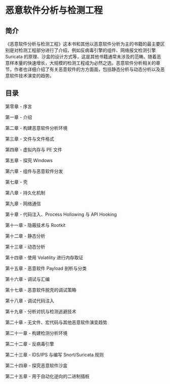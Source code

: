 ﻿# 恶意软件分析与检测工程

## 简介

《恶意软件分析与检测工程》这本书和其他以恶意软件分析为主的书籍的最主要区别是对检测工程部分进行了介绍，例如反病毒引擎的组件、网络报文检测引擎 Suricata 的原理、沙盒的设计方式等，这是其他书籍通常未涉及的范畴。随着恶意样本量的快速增长，大规模的检测工程成为必然之选。恶意软件分析相关的章节，作者也详细介绍了有关恶意软件的方方面面，包括静态分析与动态分析以及恶意软件技术演变的趋势。

## 目录

第零章 - 序言

第一章 - 介绍

第二章 - 构建恶意软件分析环境

第三章 - 文件与文件格式

第四章 - 虚拟内存与 PE 文件

第五章 - 探究 Windows

第六章 - 组件与恶意软件分发

第七章 - 壳

第八章 - 持久化机制

第九章 - 网络通信

第十章 - 代码注入、Process Hollowing 与 API Hooking

第十一章 - 隐蔽技术与 Rootkit

第十二章 - 静态分析

第十三章 - 动态分析

第十四章 - 使用 Volatility 进行内存取证

第十五章 - 恶意软件 Payload 剖析与分类

第十六章 - 调试与汇编

第十七章 - 恶意软件脱壳的调试策略

第十八章 - 调试代码注入

第十九章 - 分析对抗与检测逃避技术

第二十章 - 无文件、宏代码与其他恶意软件演变趋势

第二十一章 - 构建检测分析环境

第二十二章 - 反病毒引擎

第二十三章 - IDS/IPS 与编写 Snort/Suricata 规则

第二十四章 - 探究恶意软件沙盒

第二十五章 - 用于自动化逆向的二进制插桩
